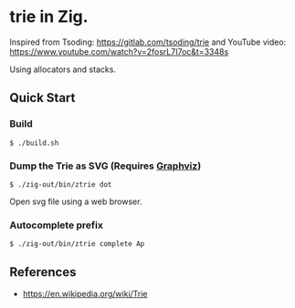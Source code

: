 # trie in Zig.

Inspired from Tsoding: https://gitlab.com/tsoding/trie and YouTube video: https://www.youtube.com/watch?v=2fosrL7I7oc&t=3348s

Using allocators and stacks.

## Quick Start

### Build

```console
$ ./build.sh
```
### Dump the Trie as SVG (Requires [Graphviz](https://graphviz.org/))

```console
$ ./zig-out/bin/ztrie dot
```

Open svg file using a web browser.


### Autocomplete prefix

```console
$ ./zig-out/bin/ztrie complete Ap
```

## References

- https://en.wikipedia.org/wiki/Trie

